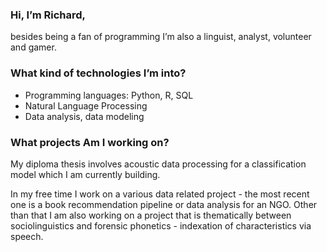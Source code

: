 ### Hi, I’m Richard, 
besides being a fan of programming I’m also a linguist, analyst, volunteer and gamer.

### What kind of technologies I’m into?
- Programming languages: Python, R, SQL
- Natural Language Processing
- Data analysis, data modeling

### What projects Am I working on?
My diploma thesis involves acoustic data processing for a classification model which I am currently building.

In my free time I work on a various data related project - the most recent one is a book recommendation pipeline or data analysis for an NGO.
Other than that I am also working on a project that is thematically between sociolinguistics and forensic phonetics - indexation of characteristics via speech.



<!--
**essare-rimaz/essare-rimaz** is a ✨ _special_ ✨ repository because its `README.md` (this file) appears on your GitHub profile.

Here are some ideas to get you started:

- 🔭 I’m currently working on ...
- 🌱 I’m currently learning ...
- 👯 I’m looking to collaborate on ...
- 🤔 I’m looking for help with ...
- 💬 Ask me about ...
- 📫 How to reach me: ...
- 😄 Pronouns: ...
- ⚡ Fun fact: ...
-->
